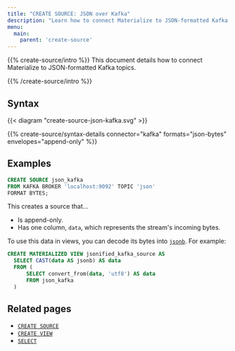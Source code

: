 ```yaml
---
title: "CREATE SOURCE: JSON over Kafka"
description: "Learn how to connect Materialize to JSON-formatted Kafka topics"
menu:
  main:
    parent: 'create-source'
---
```


{{% create-source/intro %}}
This document details how to connect Materialize to JSON-formatted Kafka
topics.

{{% /create-source/intro %}}

## Syntax

{{< diagram "create-source-json-kafka.svg" >}}

{{% create-source/syntax-details connector="kafka" formats="json-bytes" envelopes="append-only" %}}

## Examples

```sql
CREATE SOURCE json_kafka
FROM KAFKA BROKER 'localhost:9092' TOPIC 'json'
FORMAT BYTES;
```

This creates a source that...

- Is append-only.
- Has one column, `data`, which represents the stream's incoming bytes.

To use this data in views, you can decode its bytes into
[`jsonb`](/sql/types/jsonb). For example:

```sql
CREATE MATERIALIZED VIEW jsonified_kafka_source AS
  SELECT CAST(data AS jsonb) AS data
  FROM (
      SELECT convert_from(data, 'utf8') AS data
      FROM json_kafka
  )
```

## Related pages

- [`CREATE SOURCE`](../)
- [`CREATE VIEW`](../../create-view)
- [`SELECT`](../../select)
